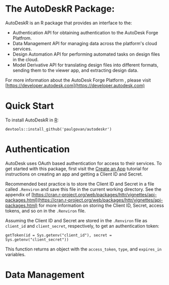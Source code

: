 # The AutoDeskR Package:
AutoDeskR is an R package that provides an interface to the:
* Authentication API for obtaining authentication to the AutoDesk Forge Platfrom.
* Data Management API for managing data across the platform's cloud services. 
* Design Automation API for performing automated tasks on design files in the cloud.
* Model Derivative API for translating design files into different formats, sending them to the viewer app, and extracting design data.

For more information about the AutoDesk Forge Platform , please visit [https://developer.autodesk.com](https://developer.autodesk.com)

# Quick Start
To install AutoDeskR in [R](https://www.r-project.org):

```
devtools::install_github('paulgovan/autodeskr')
```

# Authentication
AutoDesk uses OAuth based authentication for access to their services. To get started with this package, first visit the  [Create an App](https://developer.autodesk.com/en/docs/oauth/v2/tutorials/create-app/) tutorial for instructions on creating an app and getting a Client ID and Secret. 

Recommended best practice is to store the Client ID and Secret in a file called `.Renviron` and save this file in the current working directory.  See the appendix of [https://cran.r-project.org/web/packages/httr/vignettes/api-packages.html](https://cran.r-project.org/web/packages/httr/vignettes/api-packages.html) for more information on storing the Client ID, Secret, access tokens, and so on in the `.Renviron` file. 

Assuming the Client ID and Secret are stored in the `.Renviron` file as `client_id` and `client_secret`, respectively, to get an authentication token:

```
getToken(id = Sys.getenv("client_id"), secret = Sys.getenv("client_secret"))
```

This function returns an object with the `access_token`, `type`, and `expires_in` variables. 

# Data Management
